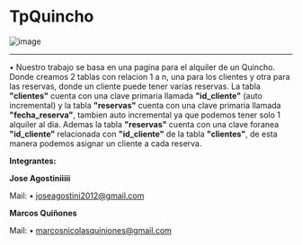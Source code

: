 # TpQuincho
![image](https://github.com/user-attachments/assets/312e5e34-e294-4819-a6a0-e0e5e10529e4)

---------------------------------------------------------------------------------------------------------------------------------------------------------------------------------------------------------------------------------------------------------------------------------
• Nuestro trabajo se basa en una pagina para el alquiler de un Quincho. Donde creamos 2 tablas con relacion 1 a n, una para los clientes y otra para las reservas, donde un cliente puede tener varias reservas.
La tabla **"clientes"** cuenta con una clave primaria llamada **"id_cliente"** (auto incremental) y la tabla **"reservas"** cuenta con una clave primaria llamada **"fecha_reserva"**, tambien auto incremental ya que podemos tener solo 1 alquiler al dia. Ademas la tabla **"reservas"** cuenta con una clave foranea **"id_cliente"** relacionada con **"id_cliente"** de la tabla **"clientes"**, de esta manera podemos asignar un cliente a cada reserva.

**Integrantes:**

 **Jose Agostiniiiii**
 
 Mail:
  • joseagostini2012@gmail.com
  
 **Marcos Quiñones**
 
 Mail:
  • marcosnicolasquiniones@gmail.com
